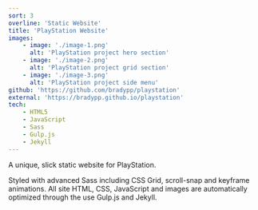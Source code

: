 ```yaml
---
sort: 3
overline: 'Static Website'
title: 'PlayStation Website'
images:
    - image: './image-1.png'
      alt: 'PlayStation project hero section'
    - image: './image-2.png'
      alt: 'PlayStation project grid section'
    - image: './image-3.png'
      alt: 'PlayStation project side menu'
github: 'https://github.com/bradypp/playstation'
external: 'https://bradypp.github.io/playstation'
tech:
    - HTML5
    - JavaScript
    - Sass
    - Gulp.js
    - Jekyll
---
```


A unique, slick static website for PlayStation.

Styled with advanced Sass including CSS Grid, scroll-snap and keyframe animations. All site HTML, CSS, JavaScript and images are automatically optimized through the use Gulp.js and Jekyll.
